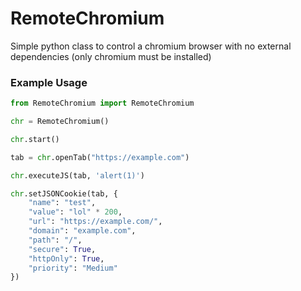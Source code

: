 # RemoteChromium
Simple python class to control a chromium browser with no external dependencies (only chromium must be installed)

### Example Usage
``` py
from RemoteChromium import RemoteChromium

chr = RemoteChromium()

chr.start()

tab = chr.openTab("https://example.com")

chr.executeJS(tab, 'alert(1)')

chr.setJSONCookie(tab, {
    "name": "test",
    "value": "lol" * 200,
    "url": "https://example.com/",
    "domain": "example.com",
    "path": "/",
    "secure": True,
    "httpOnly": True, 
    "priority": "Medium"
})
``` 